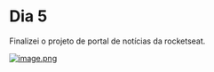 # Dia 5
Finalizei o projeto de portal de notícias da rocketseat.

[![image.png](https://i.postimg.cc/4N4TVpNp/image.png)](https://postimg.cc/yWG5zgRN)